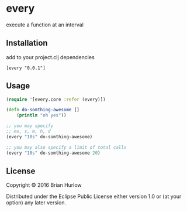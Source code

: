 # every

execute a function at an interval

## Installation 

add to your project.clj dependencies

`[every "0.0.1"]`

## Usage

```clojure
(require '[every.core :refer (every)])

(defn do-somthing-awesome []
	(println "oh yes"))

;; you may specify
;; ms, s, m, h, d
(every "10s" do-somthing-awesome)

;; you may also specify a limit of total calls
(every "10s" do-somthing-awesome 20)
```

## License

Copyright © 2016 Brian Hurlow

Distributed under the Eclipse Public License either version 1.0 or (at
your option) any later version.
